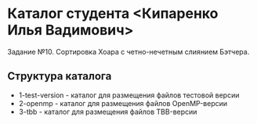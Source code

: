 # Каталог студента <Кипаренко Илья Вадимович>

Задание №10. Сортировка Хоара с четно-нечетным слиянием Бэтчера.

## Структура каталога

- 1-test-version - каталог для размещения файлов тестовой версии
- 2-openmp - каталог для размещения файлов OpenMP-версии
- 3-tbb - каталог для размещения файлов TBB-версии